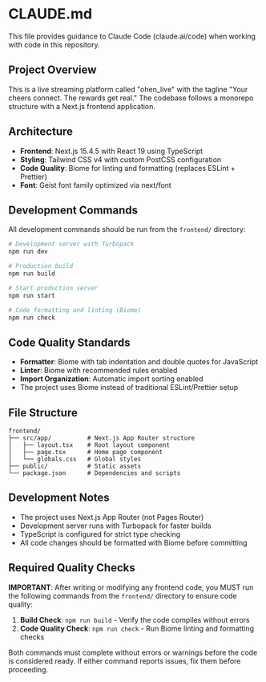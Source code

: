 # CLAUDE.md

This file provides guidance to Claude Code (claude.ai/code) when working with code in this repository.

## Project Overview

This is a live streaming platform called "ohen_live" with the tagline "Your cheers connect. The rewards get real." The codebase follows a monorepo structure with a Next.js frontend application.

## Architecture

- **Frontend**: Next.js 15.4.5 with React 19 using TypeScript
- **Styling**: Tailwind CSS v4 with custom PostCSS configuration
- **Code Quality**: Biome for linting and formatting (replaces ESLint + Prettier)
- **Font**: Geist font family optimized via next/font

## Development Commands

All development commands should be run from the `frontend/` directory:

```bash
# Development server with Turbopack
npm run dev

# Production build
npm run build

# Start production server
npm run start

# Code formatting and linting (Biome)
npm run check
```

## Code Quality Standards

- **Formatter**: Biome with tab indentation and double quotes for JavaScript
- **Linter**: Biome with recommended rules enabled
- **Import Organization**: Automatic import sorting enabled
- The project uses Biome instead of traditional ESLint/Prettier setup

## File Structure

```
frontend/
├── src/app/          # Next.js App Router structure
│   ├── layout.tsx    # Root layout component
│   ├── page.tsx      # Home page component
│   └── globals.css   # Global styles
├── public/           # Static assets
└── package.json      # Dependencies and scripts
```

## Development Notes

- The project uses Next.js App Router (not Pages Router)
- Development server runs with Turbopack for faster builds
- TypeScript is configured for strict type checking
- All code changes should be formatted with Biome before committing

## Required Quality Checks

**IMPORTANT**: After writing or modifying any frontend code, you MUST run the following commands from the `frontend/` directory to ensure code quality:

1. **Build Check**: `npm run build` - Verify the code compiles without errors
2. **Code Quality Check**: `npm run check` - Run Biome linting and formatting checks

Both commands must complete without errors or warnings before the code is considered ready. If either command reports issues, fix them before proceeding.